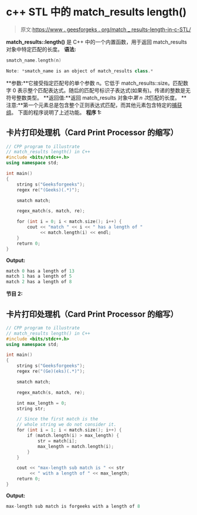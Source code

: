 # c++ STL 中的 match_results length()

> 原文:[https://www . geesforgeks . org/match _ results-length-in-c-STL/](https://www.geeksforgeeks.org/match_results-length-in-c-stl/)

**match_results::length()** 是 C++ 中的一个内置函数，用于返回 match_results 对象中特定匹配的长度。
**语法:**

```cpp
smatch_name.length(n)

Note: *smatch_name is an object of match_results class.*
```

**参数:**它接受指定匹配号的单个参数 n。它低于 match_results::size。匹配数字 0 表示整个匹配表达式。随后的匹配号标识子表达式(如果有)。传递的整数是无符号整数类型。
**返回值:**返回 match_results 对象中*第 n 次*匹配的长度。
**注意:**第一个元素总是包含整个正则表达式匹配，而其他元素包含特定的[捕获组](https://www.geeksforgeeks.org/smatch-regex-regular-expressions-in-c/)。
下面的程序说明了上述功能。
**程序 1:**

## 卡片打印处理机（Card Print Processor 的缩写）

```cpp
// CPP program to illustrate
// match_results length() in C++
#include <bits/stdc++.h>
using namespace std;

int main()
{
    string s("Geeksforgeeks");
    regex re("(Geeks)(.*)");

    smatch match;

    regex_match(s, match, re);

    for (int i = 0; i < match.size(); i++) {
        cout << "match " << i << " has a length of "
             << match.length(i) << endl;
    }
    return 0;
}
```

**Output:** 

```cpp
match 0 has a length of 13
match 1 has a length of 5
match 2 has a length of 8
```

**节目 2:**

## 卡片打印处理机（Card Print Processor 的缩写）

```cpp
// CPP program to illustrate
// match_results length() in C++
#include <bits/stdc++.h>
using namespace std;

int main()
{
    string s("Geeksforgeeks");
    regex re("(Ge)(eks)(.*)");

    smatch match;

    regex_match(s, match, re);

    int max_length = 0;
    string str;

    // Since the first match is the
    // whole string we do not consider it.
    for (int i = 1; i < match.size(); i++) {
        if (match.length(i) > max_length) {
            str = match[i];
            max_length = match.length(i);
        }
    }

    cout << "max-length sub match is " << str
         << " with a length of " << max_length;
    return 0;
}
```

**Output:** 

```cpp
max-length sub match is forgeeks with a length of 8
```